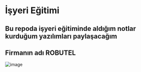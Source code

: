# İşyeri Eğitimi

## Bu repoda işyeri eğitiminde aldığım notlar kurduğum yazılımları paylaşacağım

## Firmanın adı ROBUTEL
![image](https://user-images.githubusercontent.com/65457096/225313555-3801f0de-7fd9-41a5-906d-9d28fcfe7f28.png)

 
 
 
 
